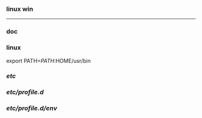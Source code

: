 ### linux win
---

### doc

### linux
export PATH=$PATH:$HOME/usr/bin

### *etc*
### *etc/profile.d*
### *etc/profile.d/env*


















